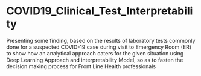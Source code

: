# COVID19_Clinical_Test_Interpretability
Presenting some finding, based on the results of laboratory tests commonly done for a suspected COVID-19 case during visit to Emergency Room (ER) to show how an analytical approach caters for the given situation using Deep Learning Approach and interpretability Model, so as to fasten the decision making process for Front Line Health professionals
